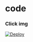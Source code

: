 # code

### Click img

[![Deploy](https://telegra.ph/)](https://heroku.com/deploy?template=https://github.com/INFORMATIC0/emailphp)


